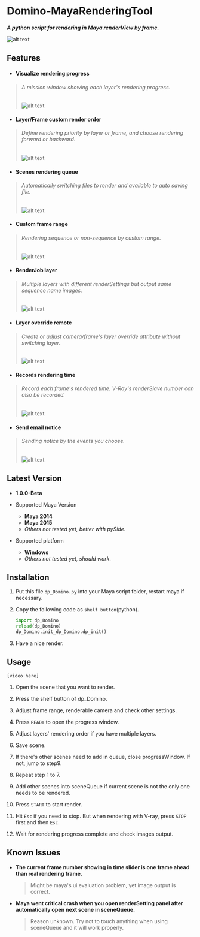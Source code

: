 # Domino-MayaRenderingTool
***A python script for rendering in Maya renderView by frame.***  
  
![alt text](http://i.imgur.com/2dMnoeQ.png "dp_Domino")


## Features

* #### **Visualize rendering progress**  
 > ###### *A mission window showing each layer's rendering progress.*
 > ![alt text](http://i.imgur.com/OQdKNMj.png "Visualize rendering progress")

* #### **Layer/Frame custom render order**  
 > ###### *Define rendering priority by layer or frame, and choose rendering forward or backward.*
 > ![alt text](http://i.imgur.com/MDHod7e.png "Layer/Frame custom render order")

* #### **Scenes rendering queue**  
 > ###### *Automatically switching files to render and available to auto saving file.*
 > ![alt text](http://i.imgur.com/llWPCfh.png "Scenes rendering queue")

* #### **Custom frame range**  
 > ###### *Rendering sequence or non-sequence by custom range.*
 > ![alt text](http://i.imgur.com/vCvIt4q.png "Custom frame range")

* #### **RenderJob layer**  
 > ###### *Multiple layers with different renderSettings but output same sequence name images.*
 > ![alt text](http://i.imgur.com/auarUSI.png "RenderJob layer")

* #### **Layer override remote**  
 > ###### *Create or adjust camera/frame's layer override attribute without switching layer.*
 > ![alt text](http://i.imgur.com/hNS4xQj.png "Layer override remote")

* #### **Records rendering time**  
 > ###### *Record each frame's rendered time. V-Ray's renderSlave number can also be recorded.*
 > ![alt text](http://i.imgur.com/TGqEdGd.png "Records rendering time")

* #### **Send email notice**  
 > ###### *Sending notice by the events you choose.*
 > ![alt text](http://i.imgur.com/7AZmbs5.png "Send email notice")



## Latest Version
* **1.0.0-Beta**

* Supported Maya Version
  - **Maya 2014**
  - **Maya 2015**
  - *Others not tested yet, better with pySide.*

* Supported platform
  - **Windows**
  - *Others not tested yet, should work.*  



## Installation
1. Put this file `dp_Domino.py` into your Maya script folder, restart maya if necessary.
2. Copy the following code as `shelf button`(python).

   ```python
   import dp_Domino
   reload(dp_Domino)
   dp_Domino.init_dp_Domino.dp_init()
   ```
3. Have a nice render.



## Usage
    [video here]

1. Open the scene that you want to render.

2. Press the shelf button of dp_Domino.

3. Adjust frame range, renderable camera and check other settings.

4. Press `READY` to open the progress window.

5. Adjust layers' rendering order if you have multiple layers.

6. Save scene.

7. If there's other scenes need to add in queue, close progressWindow. If not, jump to step9.

8. Repeat step 1 to 7.

9. Add other scenes into sceneQueue if current scene is not the only one needs to be  rendered.

10. Press `START` to start render.

11. Hit `Esc` if you need to stop. But when rendering with V-ray, press `STOP` first and then `Esc`.

12. Wait for rendering progress complete and check images output.



## Known Issues
- **The current frame number showing in time slider is one frame ahead than real rendering frame.**
  > Might be maya's ui evaluation problem, yet image output is correct.

- **Maya went critical crash when you open renderSetting panel after automatically open next scene in sceneQueue.**
  > Reason unknown. Try not to touch anything when using sceneQueue and it will work properly.
